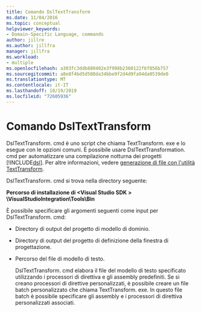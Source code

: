 ```yaml
---
title: Comando DslTextTransform
ms.date: 11/04/2016
ms.topic: conceptual
helpviewer_keywords:
- Domain-Specific Language, commands
author: jillre
ms.author: jillfra
manager: jillfra
ms.workload:
- multiple
ms.openlocfilehash: a303fc3ddb880402e3f998b2360122f6f056b757
ms.sourcegitcommit: a8e8f4bd5d508da34bbe9f2d4d9fa94da0539de0
ms.translationtype: MT
ms.contentlocale: it-IT
ms.lasthandoff: 10/19/2019
ms.locfileid: "72605936"
---
```

# <a name="the-dsltexttransform-command"></a>Comando DslTextTransform
DslTextTransform. cmd è uno script che chiama TextTransform. exe e lo esegue con le opzioni comuni. È possibile usare DslTextTransformation. cmd per automatizzare una compilazione notturna dei progetti [!INCLUDE[dsl](../modeling/includes/dsl_md.md)]. Per altre informazioni, vedere [generazione di file con l'utilità TextTransform](../modeling/generating-files-with-the-texttransform-utility.md).

 DslTextTransform. cmd si trova nella directory seguente:

 **Percorso di installazione di \<Visual Studio SDK > \VisualStudioIntegration\Tools\Bin**

 È possibile specificare gli argomenti seguenti come input per DslTextTransform. cmd:

- Directory di output del progetto di modello di dominio.

- Directory di output del progetto di definizione della finestra di progettazione.

- Percorso del file di modello di testo.

  DslTextTransform. cmd elabora il file del modello di testo specificato utilizzando i processori di direttiva e gli assembly predefiniti. Se si creano processori di direttive personalizzati, è possibile creare un file batch personalizzato che chiama TextTransform. exe. In questo file batch è possibile specificare gli assembly e i processori di direttiva personalizzati associati.